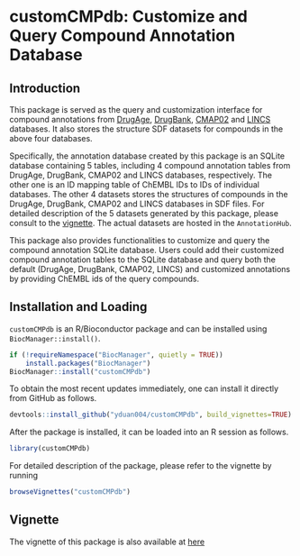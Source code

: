 # customCMPdb: Customize and Query Compound Annotation Database

## Introduction
This package is served as the query and customization interface for compound 
annotations from [DrugAge](https://genomics.senescence.info/drugs/), 
[DrugBank](https://www.drugbank.ca/), [CMAP02](https://portals.broadinstitute.org/cmap/) 
and [LINCS](https://www.ncbi.nlm.nih.gov/geo/query/acc.cgi?acc=GSE92742) databases.
It also stores the structure SDF datasets for compounds in the above four databases.


Specifically, the annotation database created by this package is an SQLite database
containing 5 tables, including 4 compound annotation tables from DrugAge, 
DrugBank, CMAP02 and LINCS databases, respectively. 
The other one is an ID mapping table of ChEMBL IDs to IDs of 
individual databases. The other 4 datasets stores the structures of compounds 
in the DrugAge, DrugBank, CMAP02 and LINCS databases in SDF files. For detailed 
description of the 5 datasets generated by this package, please consult to the
[vignette](https://github.com/yduan004/customCMPdb/tree/master/vignettes). 
The actual datasets are hosted in the `AnnotationHub`. 

This package also provides functionalities to customize and query the compound
annotation SQLite database. Users could add their customized compound annotation
tables to the SQLite database and query both the default (DrugAge, DrugBank, CMAP02,
LINCS) and customized annotations by providing ChEMBL ids of the query compounds.

## Installation and Loading
`customCMPdb` is an R/Bioconductor package and can be installed using 
`BiocManager::install()`.
```r
if (!requireNamespace("BiocManager", quietly = TRUE))
    install.packages("BiocManager")
BiocManager::install("customCMPdb")
```

To obtain the most recent updates immediately, one can install it directly from 
GitHub as follows.
```r
devtools::install_github("yduan004/customCMPdb", build_vignettes=TRUE)
```

After the package is installed, it can be loaded into an R session as follows.
```r
library(customCMPdb)
```
For detailed description of the package, please refer to the vignette by running
```r
browseVignettes("customCMPdb")
```

## Vignette
The vignette of this package is also available at [here](https://www.bioconductor.org/packages/release/bioc/vignettes/customCMPdb/inst/doc/customCMPdb.html)
